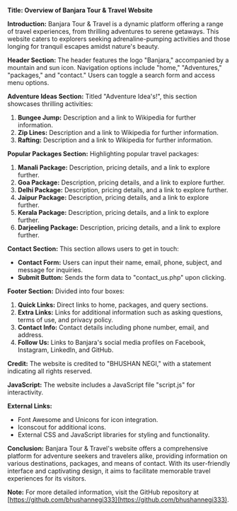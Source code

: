 **Title: Overview of Banjara Tour & Travel Website**

**Introduction:**
Banjara Tour & Travel is a dynamic platform offering a range of travel experiences, from thrilling adventures to serene getaways. This website caters to explorers seeking adrenaline-pumping activities and those longing for tranquil escapes amidst nature's beauty.

**Header Section:**
The header features the logo "Banjara," accompanied by a mountain and sun icon. Navigation options include "home," "Adventures," "packages," and "contact." Users can toggle a search form and access menu options.

**Adventure Ideas Section:**
Titled "Adventure Idea's!", this section showcases thrilling activities:
1. **Bungee Jump:** Description and a link to Wikipedia for further information.
2. **Zip Lines:** Description and a link to Wikipedia for further information.
3. **Rafting:** Description and a link to Wikipedia for further information.

**Popular Packages Section:**
Highlighting popular travel packages:
1. **Manali Package:** Description, pricing details, and a link to explore further.
2. **Goa Package:** Description, pricing details, and a link to explore further.
3. **Delhi Package:** Description, pricing details, and a link to explore further.
4. **Jaipur Package:** Description, pricing details, and a link to explore further.
5. **Kerala Package:** Description, pricing details, and a link to explore further.
6. **Darjeeling Package:** Description, pricing details, and a link to explore further.

**Contact Section:**
This section allows users to get in touch:
- **Contact Form:** Users can input their name, email, phone, subject, and message for inquiries.
- **Submit Button:** Sends the form data to "contact_us.php" upon clicking.

**Footer Section:**
Divided into four boxes:
1. **Quick Links:** Direct links to home, packages, and query sections.
2. **Extra Links:** Links for additional information such as asking questions, terms of use, and privacy policy.
3. **Contact Info:** Contact details including phone number, email, and address.
4. **Follow Us:** Links to Banjara's social media profiles on Facebook, Instagram, LinkedIn, and GitHub.

**Credit:** The website is credited to "BHUSHAN NEGI," with a statement indicating all rights reserved.

**JavaScript:** The website includes a JavaScript file "script.js" for interactivity.

**External Links:**
- Font Awesome and Unicons for icon integration.
- Iconscout for additional icons.
- External CSS and JavaScript libraries for styling and functionality.

**Conclusion:**
Banjara Tour & Travel's website offers a comprehensive platform for adventure seekers and travelers alike, providing information on various destinations, packages, and means of contact. With its user-friendly interface and captivating design, it aims to facilitate memorable travel experiences for its visitors.

**Note:** For more detailed information, visit the GitHub repository at [https://github.com/bhushannegi333](https://github.com/bhushannegi333).

